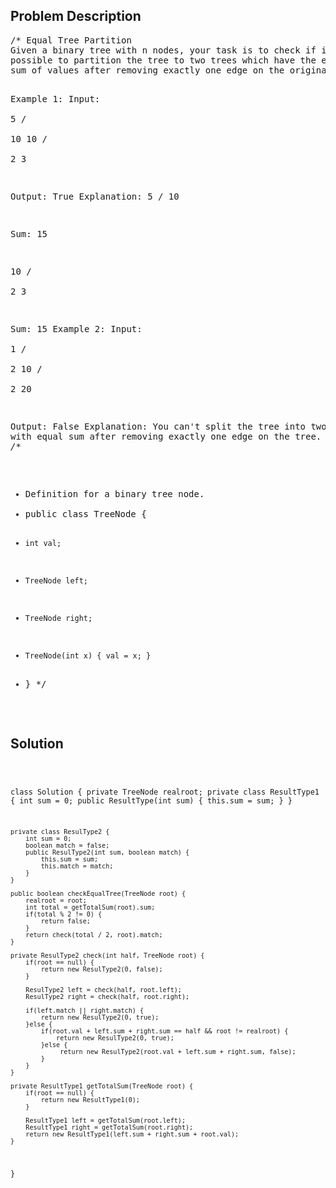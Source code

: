 <!--
<style>
  body { font-family: Arial, sans-serif; }
  .container { max-width: 100%; margin: auto; padding: 20px; }
  .comment-block { background-color: #f9f9f9; padding: 10px; border-left: 5px solid #ccc; max-width: 50%; margin: auto; word-wrap: break-word; white-space: pre-wrap; }
  .code-block { background-color: #f4f4f4; padding: 10px; border: 1px solid #ddd; }
</style>
-->

<div class='container'>
<h2>Problem Description</h2>
<div class='comment-block'>
<pre>
/* Equal Tree Partition
Given a binary tree with n nodes, your task is to check if it's 
possible to partition the tree to two trees which have the equal 
sum of values after removing exactly one edge on the original tree.

Example 1:
Input:     
    5
   / \
  10 10
    /  \
   2   3

Output: True
Explanation: 
    5
   / 
  10
      
Sum: 15

   10
  /  \
 2    3

Sum: 15
Example 2:
Input:     
    1
   / \
  2  10
    /  \
   2   20

Output: False
Explanation: You can't split the tree into two trees with equal sum 
after removing exactly one edge on the tree.
*/
/**
 * Definition for a binary tree node.
 * public class TreeNode {
 *     int val;
 *     TreeNode left;
 *     TreeNode right;
 *     TreeNode(int x) { val = x; }
 * }
 */
</pre>
</div>

<h2>Solution</h2>
<div class='code-block'>
<pre><code class='language-java'>

class Solution {
    private TreeNode realroot;
    private class ResultType1 {
        int sum = 0;
        public ResultType(int sum) {
            this.sum = sum;
        }
    }
    
    private class ResulType2 {
        int sum = 0;
        boolean match = false;
        public ResulType2(int sum, boolean match) {
            this.sum = sum;
            this.match = match;
        }
    }
    
    public boolean checkEqualTree(TreeNode root) {
        realroot = root;
        int total = getTotalSum(root).sum;
        if(total % 2 != 0) {
            return false;
        }
        return check(total / 2, root).match;
    }
    
    private ResulType2 check(int half, TreeNode root) {
        if(root == null) {
            return new ResulType2(0, false);
        }
        
        ResulType2 left = check(half, root.left);
        ResulType2 right = check(half, root.right);
        
        if(left.match || right.match) {
            return new ResulType2(0, true);
        }else {
            if(root.val + left.sum + right.sum == half && root != realroot) {
                return new ResulType2(0, true);
            }else {
                 return new ResulType2(root.val + left.sum + right.sum, false);
            }
        }
    }
    
    private ResultType1 getTotalSum(TreeNode root) {
        if(root == null) {
            return new ResultType1(0);
        }
            
        ResultType1 left = getTotalSum(root.left);
        ResultType1 right = getTotalSum(root.right);
        return new ResultType1(left.sum + right.sum + root.val);
    }
}</code></pre>
</div>
</div>
